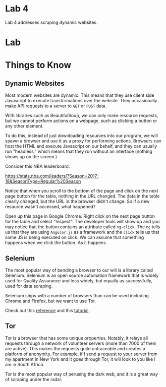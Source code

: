 # Lab 4

Lab 4 addresses scraping dynamic websites.

# Lab




# Things to Know

## Dynamic Websites

Most modern websites are dynamic. This means that they use client side
Javascript to execute transformations over the website. They occasionally
make API requests to a server to `GET` or `POST` data.

With libraries such as BeautifulSoup, we can only make resource requests, but we
cannot perform actions on a webpage, such as clicking a button or any other element.

To do this, instead of just downloading resources into our program, we will spawn a
browser and use it as a proxy for performing actions. Browsers can host the HTML and
execute Javascript on our behalf, and they can usually run "headless," which means
that they run without an interface (nothing shows up on the screen.)

Consider this NBA leaderboard:

https://stats.nba.com/leaders/?Season=2017-18&SeasonType=Regular%20Season

Notice that when you scroll to the bottom of the page and click on the next page
button for the table, nothing in the URL changed. The data in the table clearly changed,
but the URL in the browser didn't change. So if a new resource wasn't accessed, what
happened?

Open up this page in Google Chrome. Right click on the next page button for the table and
select "Inspect".  The developer tools will show up and you may notice that the button
contains an attribute called `ng-click`.  The `ng` tells us that they are using `Angular.js`
as a framework and the `click` tells us that some JS is being executed on click. We can
assume that something happens when we click the button.  As it happens


## Selenium

The most popular way of bending a browser to our will is a library called Selenium.
Selenium is an open source automation framework that is widely used for Quality
Assurance and less widely, but equally as successfully, used for data scraping.

Selenium ships with a number of browsers than can be used including Chrome and Firefox,
but we want to use Tor.

Check out this [reference](https://seleniumhq.github.io/selenium/docs/api/py/api.html)
and this [tutorial](https://realpython.com/modern-web-automation-with-python-and-selenium/).


## Tor

Tor is a browser that has some unique properties. Notably, it relays all requests through a
network of volunteer servers (more than 7000 of them are active).  This makes the requests quite
untraceable and creates a platform of anonymity.  For example, if I send a request to your server
from my apartment in New York and it goes through Tor, it will look to you like I am in South Africa.

Tor is the most popular way of perusing the dark web, and it is a great way of scraping under
the radar.


